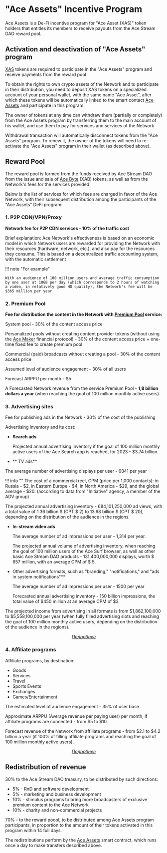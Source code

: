 # "Ace Assets" Incentive Program

<div id="popup-container" style="display: none;">
    <div id="popup-overlay"></div>
    <div id="popup-content"></div>
    <div id="popup-close">
        <img src="{{ assets_root }}/images/close.png" />
    </div>
</div>

Ace Assets is a De-Fi incentive program for "Ace Asset (XAS)" token holders that entitles its members to receive payouts from the Ace Stream DAO reward pool.


## Activation and deactivation of "Ace Assets" program

[XAS][4] tokens are required to participate in the "Ace Assets" program and receive payments from the reward pool

To obtain the rights to own crypto assets of the Network and to participate in their distribution, you need to deposit XAS tokens on a specialized account of your personal wallet, with the same name "Ace Asset", after which these tokens will be automatically linked to the smart contact [Ace Assets][2] and participate in this program.

The owner of tokens at any time can withdraw them (partially or completely) from the Ace Assets program by transferring them to the main account of his wallet, and use them to pay for services and services of the Network

Withdrawal transaction will automatically disconnect tokens from the "Ace Assets" program. To renew it, the owner of the tokens will need to re-activate the "Ace Assets" program in their wallet (as described above).

## Reward Pool

The reward pool is formed from the funds received by Ace Stream DAO from the issue and sale of [Ace Byte][3] (XAB) tokens, as well as from the Network's fees for the services provided

Below is the list of services for which fees are charged in favor of the Ace Network, with their subsequent distribution among the participants of the "Ace Assets" DeFi program:


### 1. P2P CDN/VPN/Proxy

**Network fee for P2P CDN services - 10% of the traffic cost**

Brief explanation: Ace Network's effectiveness is based on an economic model in which Network users are rewarded for providing the Network with their resources (hardware, network, etc.), and also pay for the resources they consume. This is based on a decentralized traffic accounting system, with the automatic settlement

!!! note "For example"

    With an audience of 100 million users and average traffic consumption by one user at 10GB per day (which corresponds to 2 hours of watching a video, in relatively good HD quality), the Network's fee will be $365 million per year


### 2. Premium Pool

**Fee for distribution the content in the Network with [Premium Pool][6] service:**

System pool - 30% of the content access price

Personalized pools without creating content provider tokens (without using the [Ace Maker][7] financial protocol) - 30% of the content access price + one-time fixed fee to create premium pool

Commercial (paid) broadcasts without creating a pool - 30% of the content access price

Assumed level of audience engagement - 30% of all users

Forecast ARPPU per month - $5

A Forecasted Network revenue from the service Premium Pool - **1,8 billion dollars a year** (when reaching the goal of 100 million monthly active users).


### 3. Advertising sites

Fee for publishing ads in the Network - 30% of the cost of the publishing

Advertising inventory and its cost:

- **Search  ads**

    Projected annual advertising inventory if the goal of 100 million monthly active users of the Ace Search app is reached, for 2023 - $3.74 billion.

- ** TV ads**

The average number of advertising displays per user - 6841 per year

!!! info ""
    The cost of a commercial reel, CPM (price per 1,000 contacts): in Russia - $2, in Eastern Europe - $4, in North America - $29, and the global average - $20. (according to data from "Initiative" agency, a member of the ADV group)


The projected annual advertising inventory - 684,101,250,000 ad views, with a total value of 1.36 billion $ (CPT $ 2) to 13.68 billion $ (CPT $ 20), depending on the distribution of the audience in the regions.

- **In-stream video ads**

  The average number of ad impressions per user - 1,314 per year.

  The projected annual volume of advertising inventory, when reaching the goal of 100 million users of the Ace Surf browser, as well as other basic Ace Stream DAO products - 131,400,000,000 displays, worth $ 657 million, with an average CPM of $ 5.

- Other advertising formats, such as "branding," "notifications," and "ads in system notifications"**

  The average number of ad impressions per user - 1500 per year

  Forecasted annual advertising inventory - 150 billion impressions, the total value of $450 million at an average CPM of $3


The projected income from advertising in all formats is from $1,862,100,000 to $5,558,100,000 per year (when fully filled advertising slots and reaching the goal of 100 million monthly active users, depending on the distribution of the audience in the regions).

<p style="text-align: center">
    <em>
        <a class="md-button mdx-button--transparent-light open-popup" data-url="../../library/popup/ads" href="#">
            Подробнее
        </a>
    </em>
</p>


### 4. Affiliate programs

Affiliate programs, by destination:

- Goods
- Services
- Travel
- Sports Events
- Exchanges
- Games/Entertainment

The estimated level of audience engagement - 35% of user base

Approximate ARPPU (Average revenue per paying user) per month, if affiliate programs are connected - from $5 to $10.

Forecast revenue of the Network from affiliate programs - from $2.1 to $4.2 billion a year (if 100% of filling affiliate programs and reaching the goal of 100 million monthly active users).

<p style="text-align: center">
    <em>
        <a class="md-button mdx-button--transparent-light open-popup" data-url="../../library/popup/partnership" href="#">
            Подробнее
        </a>
    </em>
</p>



## Redistribution of revenue

30% to the Ace Stream DAO treasury, to be distributed by such directions:

- 5% - RnD and software development
- 5% - marketing and business development
- 10% - stimulus programs to bring more broadcasters of exclusive premium content to the Ace Network
- 10% - charity and non-commercial projects

70% - to the reward poool, to be distributed among Ace Assets program participants, in proportion to the amount of their tokens activated in this program within 14 full days.

The redistributions perform by the [Ace Assets][2] smart contract, which runs once a day to make transfers described above.


[1]: ../system-tokens/ace-time.md
[2]: ../list-of-operations/ace-asset.md
[3]: ../system-tokens/ace-byte.md
[4]: ../system-tokens/ace-asset.md
[6]: ../services/premium-pool.md
[7]: https://acemakerdao.com/
